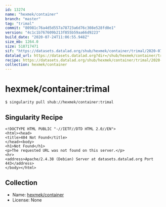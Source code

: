 ```yaml
---
id: 13274
name: "hexmek/container"
branch: "master"
tag: "trimal"
commit: "80981c76a4d5d557a78723a6d76c308e528fd0e1"
version: "4c1c1b767609b213f855b59aa66d9223"
build_date: "2020-07-24T11:06:55.948Z"
size_mb: 1264.0
size: 518717471
sif: "https://datasets.datalad.org/shub/hexmek/container/trimal/2020-07-24-80981c76-4c1c1b76/4c1c1b767609b213f855b59aa66d9223.sif"
datalad_url: https://datasets.datalad.org?dir=/shub/hexmek/container/trimal/2020-07-24-80981c76-4c1c1b76/
recipe: https://datasets.datalad.org/shub/hexmek/container/trimal/2020-07-24-80981c76-4c1c1b76/Singularity
collection: hexmek/container
---
```


# hexmek/container:trimal

```bash
$ singularity pull shub://hexmek/container:trimal
```

## Singularity Recipe

```singularity
<!DOCTYPE HTML PUBLIC "-//IETF//DTD HTML 2.0//EN">
<html><head>
<title>404 Not Found</title>
</head><body>
<h1>Not Found</h1>
<p>The requested URL was not found on this server.</p>
<hr>
<address>Apache/2.4.38 (Debian) Server at datasets.datalad.org Port 443</address>
</body></html>
```

## Collection

 - Name: [hexmek/container](https://github.com/hexmek/container)
 - License: None

